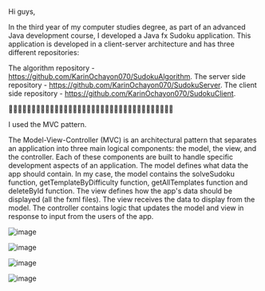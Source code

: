 Hi guys,

In the third year of my computer studies degree, as part of an advanced Java development course, I developed a Java fx Sudoku application. This application is developed in a client-server architecture and has three different repositories:

The algorithm repository - https://github.com/KarinOchayon070/SudokuAlgorithm.
The server side repository - https://github.com/KarinOchayon070/SudokuServer.
The client side repository - https://github.com/KarinOchayon070/SudokuClient.

🔢🔢🔢🔢🔢🔢🔢🔢🔢🔢🔢🔢🔢🔢🔢🔢🔢🔢🔢🔢🔢🔢🔢🔢🔢🔢🔢🔢🔢🔢🔢🔢🔢🔢🔢🔢

I used the MVC pattern.

The Model-View-Controller (MVC) is an architectural pattern that separates an application into three main logical components: the model, the view, and the controller. Each of these components are built to handle specific development aspects of an application.
The model defines what data the app should contain. In my case, the model contains the solveSudoku function, getTemplateByDifficulty function, getAllTemplates function and deleteById function.
The view defines how the app's data should be displayed (all the fxml files). The view receives the data to display from the model.
The controller contains logic that updates the model and view in response to input from the users of the app.

![image](https://user-images.githubusercontent.com/92684210/219619868-b7aabad4-0790-4be0-8ebd-aafe3d8ebc49.png)

![image](https://user-images.githubusercontent.com/92684210/221366454-b7ae5705-0d90-4963-a18f-89414493b17d.png)

![image](https://user-images.githubusercontent.com/92684210/221366468-83c10bdd-a9a1-4f15-95ec-562f44ca7ffb.png)

![image](https://user-images.githubusercontent.com/92684210/221366483-f5bb84d2-c381-433e-ad71-bfbd78922acf.png)


